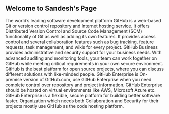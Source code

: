 ## Welcome to Sandesh's Page

The world’s leading software development platform GitHub is a web-based Git or version control repository and Internet hosting service. It offers Distributed Version Control and Source Code Management (SCM) functionality of Git as well as adding its own features. It provides access control and several collaboration features such as bug tracking, feature requests, task management, and wikis for every project. 
         GitHub Business provides administrative and security support for your business needs. With advanced auditing and monitoring tools, your team can work together on GitHub while meeting critical requirements in your own secure environment. GitHub is the best platform for open source projects, where you can discuss different solutions with like-minded people.
         GitHub Enterprise is On-premise version of GitHub.com, use GitHub Enterprise when you need complete control over repository and project information. GitHub Enterprise should be hosted on virtual environments like AWS, Microsoft Azure etc. GitHub Enterprise is a flexible, secure platform for building better software faster. Organization which needs both Collaboration and Security for their projects mostly use GitHub as the code hosting platform.

